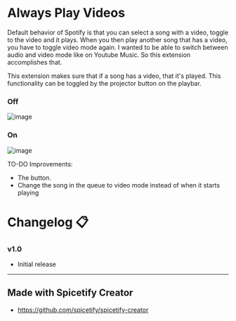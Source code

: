 # Always Play Videos

Default behavior of Spotify is that you can select a song with a video, toggle to the video and it plays. 
When you then play another song that has a video, you have to toggle video mode again. I wanted to be able to switch between audio and video mode like on Youtube Music. So this extension accomplishes that.

This extension makes sure that if a song has a video, that it's played. 
This functionality can be toggled by the projector button on the playbar.

<h3>Off</h3> 

![image](https://github.com/user-attachments/assets/a7a7bdcb-5537-4e82-96e7-203e8dfe127b)
  
<h3>On</h3> 

![image](https://github.com/user-attachments/assets/5b9e6e46-f9af-4791-b8bd-0c070144d08f)

TO-DO Improvements:
- The button.
- Change the song in the queue to video mode instead of when it starts playing
  
# Changelog 📋

<h3>v1.0</h3>

- Initial release

---

## Made with Spicetify Creator

- https://github.com/spicetify/spicetify-creator
